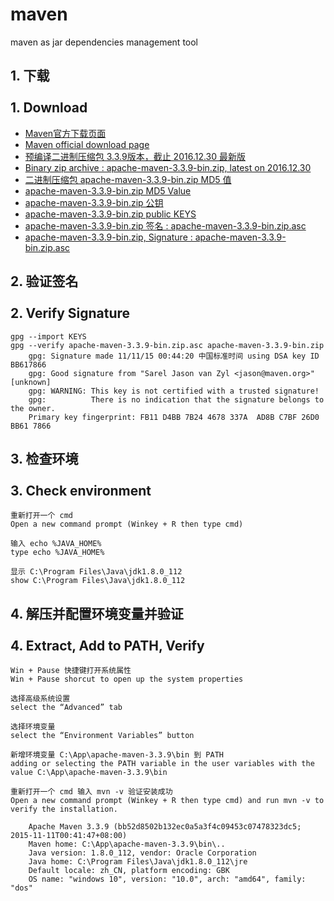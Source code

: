 # maven 
maven as jar dependencies management tool


## 1. 下载<br/><br/>1. Download

* [Maven官方下载页面](http://maven.apache.org/download.cgi)
* [Maven official download page](http://maven.apache.org/download.cgi)
* [预编译二进制压缩包 3.3.9版本，截止 2016.12.30 最新版](http://apache.fayea.com/maven/maven-3/3.3.9/binaries/apache-maven-3.3.9-bin.zip)
* [Binary zip archive : apache-maven-3.3.9-bin.zip, latest on 2016.12.30](http://apache.fayea.com/maven/maven-3/3.3.9/binaries/apache-maven-3.3.9-bin.zip)
* [二进制压缩包 apache-maven-3.3.9-bin.zip MD5 值](https://www.apache.org/dist/maven/maven-3/3.3.9/binaries/apache-maven-3.3.9-bin.zip.md5)
* [apache-maven-3.3.9-bin.zip MD5 Value](https://www.apache.org/dist/maven/maven-3/3.3.9/binaries/apache-maven-3.3.9-bin.zip.md5)
* [apache-maven-3.3.9-bin.zip 公钥](https://www.apache.org/dist/maven/KEYS)
* [apache-maven-3.3.9-bin.zip public KEYS](https://www.apache.org/dist/maven/KEYS)
* [apache-maven-3.3.9-bin.zip 签名 : apache-maven-3.3.9-bin.zip.asc](https://www.apache.org/dist/maven/maven-3/3.3.9/binaries/apache-maven-3.3.9-bin.zip.asc)
* [apache-maven-3.3.9-bin.zip, Signature : apache-maven-3.3.9-bin.zip.asc](https://www.apache.org/dist/maven/maven-3/3.3.9/binaries/apache-maven-3.3.9-bin.zip.asc)

## 2. 验证签名<br/><br/>2. Verify Signature
	gpg --import KEYS
	gpg --verify apache-maven-3.3.9-bin.zip.asc apache-maven-3.3.9-bin.zip
		gpg: Signature made 11/11/15 00:44:20 中国标准时间 using DSA key ID BB617866
		gpg: Good signature from "Sarel Jason van Zyl <jason@maven.org>" [unknown]
		gpg: WARNING: This key is not certified with a trusted signature!
		gpg:          There is no indication that the signature belongs to the owner.
		Primary key fingerprint: FB11 D4BB 7B24 4678 337A  AD8B C7BF 26D0 BB61 7866

## 3. 检查环境<br/><br/>3. Check environment
	重新打开一个 cmd
	Open a new command prompt (Winkey + R then type cmd)
	
	输入 echo %JAVA_HOME%
	type echo %JAVA_HOME%
	
	显示 C:\Program Files\Java\jdk1.8.0_112
	show C:\Program Files\Java\jdk1.8.0_112
	
## 4. 解压并配置环境变量并验证<br/><br/>4. Extract, Add to PATH, Verify 
	Win + Pause 快捷键打开系统属性
	Win + Pause shorcut to open up the system properties
	
	选择高级系统设置
	select the “Advanced” tab
	
	选择环境变量
	select the “Environment Variables” button
	
	新增环境变量 C:\App\apache-maven-3.3.9\bin 到 PATH
	adding or selecting the PATH variable in the user variables with the value C:\App\apache-maven-3.3.9\bin

	重新打开一个 cmd 输入 mvn -v 验证安装成功
	Open a new command prompt (Winkey + R then type cmd) and run mvn -v to verify the installation.

		Apache Maven 3.3.9 (bb52d8502b132ec0a5a3f4c09453c07478323dc5; 2015-11-11T00:41:47+08:00)
		Maven home: C:\App\apache-maven-3.3.9\bin\..
		Java version: 1.8.0_112, vendor: Oracle Corporation
		Java home: C:\Program Files\Java\jdk1.8.0_112\jre
		Default locale: zh_CN, platform encoding: GBK
		OS name: "windows 10", version: "10.0", arch: "amd64", family: "dos"
